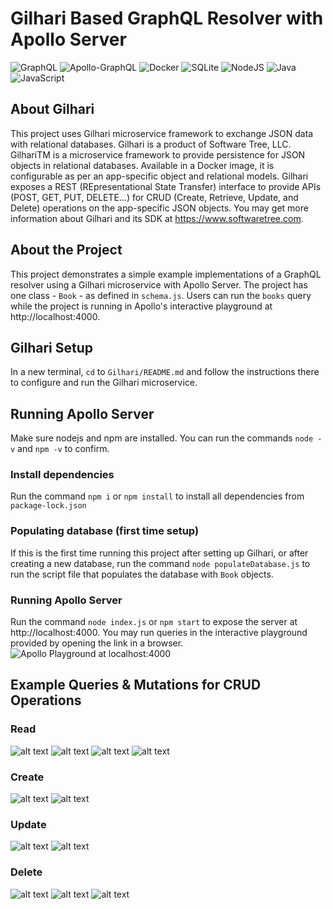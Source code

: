 # Gilhari Based GraphQL Resolver with Apollo Server
![GraphQL](https://img.shields.io/badge/-GraphQL-E10098?style=for-the-badge&logo=graphql&logoColor=white)
![Apollo-GraphQL](https://img.shields.io/badge/-ApolloGraphQL-311C87?style=for-the-badge&logo=apollo-graphql)
![Docker](https://img.shields.io/badge/docker-%230db7ed.svg?style=for-the-badge&logo=docker&logoColor=white)
![SQLite](https://img.shields.io/badge/sqlite-%2307405e.svg?style=for-the-badge&logo=sqlite&logoColor=white)
![NodeJS](https://img.shields.io/badge/node.js-6DA55F?style=for-the-badge&logo=node.js&logoColor=white)
![Java](https://img.shields.io/badge/java-%23ED8B00.svg?style=for-the-badge&logo=openjdk&logoColor=white)
![JavaScript](https://img.shields.io/badge/javascript-%23323330.svg?style=for-the-badge&logo=javascript&logoColor=%23F7DF1E)
## About Gilhari
This project uses Gilhari microservice framework to exchange JSON data with relational databases. Gilhari is a product of Software Tree, LLC. GilhariTM is a microservice framework to provide persistence for JSON objects in relational databases. Available in a Docker image, it is configurable as per an app-specific object and relational models. Gilhari exposes a REST (REpresentational State Transfer) interface to provide APIs (POST, GET, PUT, DELETE…) for CRUD (Create, Retrieve, Update, and Delete) operations on the app-specific JSON objects. You may get more information about Gilhari and its SDK at https://www.softwaretree.com.
## About the Project
This project demonstrates a simple example implementations of a GraphQL resolver using a Gilhari microservice with Apollo Server. The project has one class - `Book` - as defined in `schema.js`. Users can run the `books` query while the project is running in Apollo's interactive playground at http://localhost:4000. 

## Gilhari Setup
In a new terminal, `cd` to `Gilhari/README.md` and follow the instructions there to configure and run the Gilhari microservice.

## Running Apollo Server 
Make sure nodejs and npm are installed. You can run the commands `node -v` and `npm -v` to confirm.
### Install dependencies
Run the command `npm i` or `npm install` to install all dependencies from `package-lock.json`
### Populating database (first time setup)
If this is the first time running this project after setting up Gilhari, or after creating a new database, run the command `node populateDatabase.js` to run the script file that populates the database with `Book` objects.
### Running Apollo Server
Run the command `node index.js` or `npm start` to expose the server at http://localhost:4000. You may run queries in the interactive playground provided by opening the link in a browser.
![Apollo Playground at localhost:4000](assets/server.png)

## Example Queries & Mutations for CRUD Operations
### Read
![alt text](assets/read1.png)
![alt text](assets/read2.png)
![alt text](assets/read3.png)
![alt text](assets/read4.png)

### Create
![alt text](assets/creation1.png)
![alt text](assets/creation2.png)

### Update
![alt text](assets/update1.png)
![alt text](assets/update2.png)

### Delete
![alt text](assets/deletion1.png)
![alt text](assets/deletion2.png)
![alt text](assets/deletion3.png)